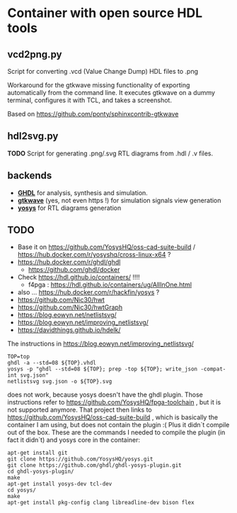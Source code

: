 # Container with open source HDL tools

## vcd2png.py
Script for converting .vcd (Value Change Dump) HDL files to .png

Workaround for the gtkwave missing functionality of exporting automatically from the command line. It executes gtkwave on a dummy terminal, configures it with TCL, and takes a screenshot.

Based on https://github.com/ponty/sphinxcontrib-gtkwave

## hdl2svg.py
**TODO**
Script for generating .png/.svg RTL diagrams from .hdl / .v files.

## backends
* [**GHDL**](https://github.com/ghdl/ghdl) for analysis, synthesis and simulation.
* [**gtkwave**](http://gtkwave.sourceforge.net/) (yes, not even https !) for simulation signals view generation 
* [**yosys**](https://github.com/YosysHQ/yosys) for RTL diagrams generation

## TODO
* Base it on https://github.com/YosysHQ/oss-cad-suite-build / https://hub.docker.com/r/yosyshq/cross-linux-x64 ?
* https://hub.docker.com/r/ghdl/ghdl
  * https://github.com/ghdl/docker
* Check https://hdl.github.io/containers/ !!!!
  * f4pga : https://hdl.github.io/containers/ug/AllInOne.html
* also ... https://hub.docker.com/r/hackfin/yosys ?
* https://github.com/Nic30/hwt
* https://github.com/Nic30/hwtGraph
* https://blog.eowyn.net/netlistsvg/
* https://blog.eowyn.net/improving_netlistsvg/
* https://davidthings.github.io/hdelk/


The instructions in https://blog.eowyn.net/improving_netlistsvg/ 
```
TOP=top
ghdl -a --std=08 ${TOP}.vhdl
yosys -p "ghdl --std=08 ${TOP}; prep -top ${TOP}; write_json -compat-int svg.json"
netlistsvg svg.json -o ${TOP}.svg
```
does not work, because yosys doesn't have the ghdl plugin.
Those instructions refer to https://github.com/YosysHQ/fpga-toolchain , but it is not supported anymore. That project then links to https://github.com/YosysHQ/oss-cad-suite-build , which is basically the container I am using, but does not contain the plugin :(
Plus it didn´t compile out of the box. These are the commands I needed to compile the plugin (in fact it didn´t) and yosys core in the container:
 
```
apt-get install git
git clone https://github.com/YosysHQ/yosys.git
git clone https://github.com/ghdl/ghdl-yosys-plugin.git
cd ghdl-yosys-plugin/
make
apt-get install yosys-dev tcl-dev 
cd yosys/
make 
apt-get install pkg-config clang libreadline-dev bison flex
